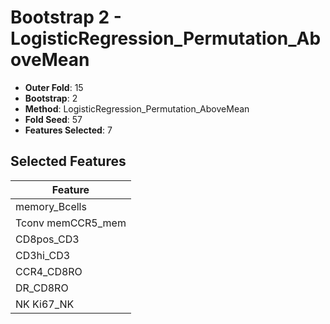 # Bootstrap 2 - LogisticRegression_Permutation_AboveMean

- **Outer Fold**: 15
- **Bootstrap**: 2
- **Method**: LogisticRegression_Permutation_AboveMean
- **Fold Seed**: 57
- **Features Selected**: 7

## Selected Features

| Feature |
|---------|
| memory_Bcells |
| Tconv memCCR5_mem |
| CD8pos_CD3 |
| CD3hi_CD3 |
| CCR4_CD8RO |
| DR_CD8RO |
| NK Ki67_NK |
